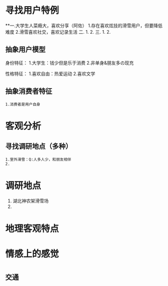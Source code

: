 # 寻找用户特例

**一.大学生人菜瘾大，喜欢分享（阿佐）
	1.存在喜欢炫技的滑雪用户，但要降低难度
	2.滑雪喜欢社交，喜欢记录生活
二.
	1.
	2.
三. 
	1.
	2.

## 抽象用户模型
身份特征：
	1.大学生：钱少但是乐于消费
	2.非单身&朋友多の现充
	
性格特征：
	1.喜欢自由：热爱运动
	2.喜欢文学
## 抽象消费者特征
	1.消费者是用户自身
# 客观分析 
## 寻找调研地点（多种）
	1.室外滑雪：Q:人多人少，和朋友相伴
	2.
# 调研地点
1. 湖北神农架滑雪场
2. 
# 地理客观特点
# 情感上的感觉
# 
## 交通

  